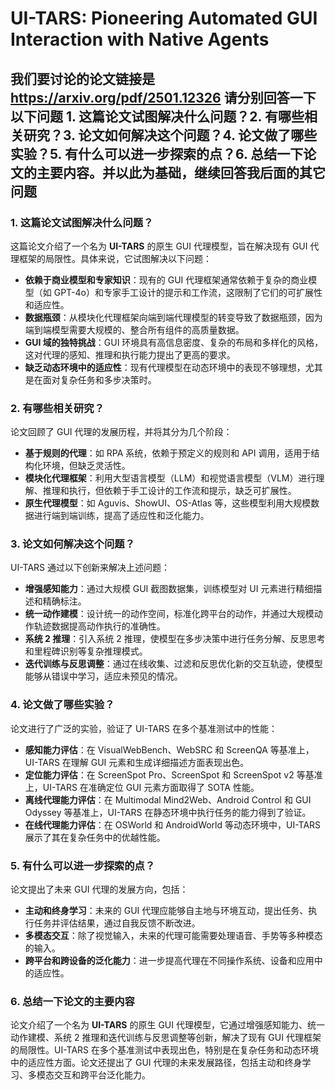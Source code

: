 # UI-TARS: Pioneering Automated GUI Interaction with Native Agents

## 我们要讨论的论文链接是 <https://arxiv.org/pdf/2501.12326> 请分别回答一下以下问题 1. 这篇论文试图解决什么问题？2. 有哪些相关研究？3. 论文如何解决这个问题？4. 论文做了哪些实验？5. 有什么可以进一步探索的点？6. 总结一下论文的主要内容。并以此为基础，继续回答我后面的其它问题

### 1. 这篇论文试图解决什么问题？

这篇论文介绍了一个名为 **UI-TARS** 的原生 GUI 代理模型，旨在解决现有 GUI 代理框架的局限性。具体来说，它试图解决以下问题：

- **依赖于商业模型和专家知识**：现有的 GUI 代理框架通常依赖于复杂的商业模型（如 GPT-4o）和专家手工设计的提示和工作流，这限制了它们的可扩展性和适应性。
- **数据瓶颈**：从模块化代理框架向端到端代理模型的转变导致了数据瓶颈，因为端到端模型需要大规模的、整合所有组件的高质量数据。
- **GUI 域的独特挑战**：GUI 环境具有高信息密度、复杂的布局和多样化的风格，这对代理的感知、推理和执行能力提出了更高的要求。
- **缺乏动态环境中的适应性**：现有代理模型在动态环境中的表现不够理想，尤其是在面对复杂任务和多步决策时。

### 2. 有哪些相关研究？

论文回顾了 GUI 代理的发展历程，并将其分为几个阶段：

- **基于规则的代理**：如 RPA 系统，依赖于预定义的规则和 API 调用，适用于结构化环境，但缺乏灵活性。
- **模块化代理框架**：利用大型语言模型（LLM）和视觉语言模型（VLM）进行理解、推理和执行，但依赖于手工设计的工作流和提示，缺乏可扩展性。
- **原生代理模型**：如 Aguvis、ShowUI、OS-Atlas 等，这些模型利用大规模数据进行端到端训练，提高了适应性和泛化能力。

### 3. 论文如何解决这个问题？

UI-TARS 通过以下创新来解决上述问题：

- **增强感知能力**：通过大规模 GUI 截图数据集，训练模型对 UI 元素进行精细描述和精确标注。
- **统一动作建模**：设计统一的动作空间，标准化跨平台的动作，并通过大规模动作轨迹数据提高动作执行的准确性。
- **系统 2 推理**：引入系统 2 推理，使模型在多步决策中进行任务分解、反思思考和里程碑识别等复杂推理模式。
- **迭代训练与反思调整**：通过在线收集、过滤和反思优化新的交互轨迹，使模型能够从错误中学习，适应未预见的情况。

### 4. 论文做了哪些实验？

论文进行了广泛的实验，验证了 UI-TARS 在多个基准测试中的性能：

- **感知能力评估**：在 VisualWebBench、WebSRC 和 ScreenQA 等基准上，UI-TARS 在理解 GUI 元素和生成详细描述方面表现出色。
- **定位能力评估**：在 ScreenSpot Pro、ScreenSpot 和 ScreenSpot v2 等基准上，UI-TARS 在准确定位 GUI 元素方面取得了 SOTA 性能。
- **离线代理能力评估**：在 Multimodal Mind2Web、Android Control 和 GUI Odyssey 等基准上，UI-TARS 在静态环境中执行任务的能力得到了验证。
- **在线代理能力评估**：在 OSWorld 和 AndroidWorld 等动态环境中，UI-TARS 展示了其在复杂任务中的优越性能。

### 5. 有什么可以进一步探索的点？

论文提出了未来 GUI 代理的发展方向，包括：

- **主动和终身学习**：未来的 GUI 代理应能够自主地与环境互动，提出任务、执行任务并评估结果，通过自我反馈不断改进。
- **多模态交互**：除了视觉输入，未来的代理可能需要处理语音、手势等多种模态的输入。
- **跨平台和跨设备的泛化能力**：进一步提高代理在不同操作系统、设备和应用中的适应性。

### 6. 总结一下论文的主要内容

论文介绍了一个名为 **UI-TARS** 的原生 GUI 代理模型，它通过增强感知能力、统一动作建模、系统 2 推理和迭代训练与反思调整等创新，解决了现有 GUI 代理框架的局限性。UI-TARS 在多个基准测试中表现出色，特别是在复杂任务和动态环境中的适应性方面。论文还提出了 GUI 代理的未来发展路径，包括主动和终身学习、多模态交互和跨平台泛化能力。
